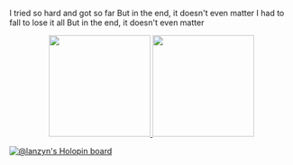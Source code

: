 I tried so hard and got so far
But in the end, it doesn't even matter
I had to fall to lose it all
But in the end, it doesn't even matter

</div>

<div align="center">
   <a href="https://github.com/lanzyn">
   
  <img height="180em" src="https://github-readme-stats.vercel.app/api?username=lanzyn&show_icons=true&theme=dark&include_all_commits=true&count_private=true"/>
  <img height="180em" src="https://github-readme-stats.vercel.app/api/top-langs/?username=lanzyn&layout=compact&langs_count=7&theme=dark"/>
  
</div>

[![@lanzyn's Holopin board](https://holopin.me/lanzyn)](https://holopin.io/@lanzyn)
